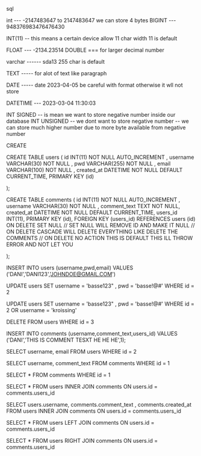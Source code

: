 sql


int --- -2147483647  to 2147483647 we can store 4 bytes
BIGINT --- 948376983476476430

INT(11) -- this means a certain device allow 11 char width 11 is default 

FLOAT --- -2134.23514
DOUBLE ===            for larger decimal number

varchar ------ sda13    255 char is default

TEXT ----- for alot of text like paragraph  

DATE ----- date 2023-04-05  be careful  with format otherwise it wll not store

DATETIME --- 2023-03-04 11:30:03

INT SIGNED -- is mean we want to  store negative number inside our database
INT UNSIGNED -- we dont want to store negative number -- we can store much higher number due to more byte available from negative number


CREATE

CREATE TABLE users (
    id INT(11) NOT NULL AUTO_INCREMENT ,
    username VARCHAR(30) NOT NULL ,
    pwd VARCHAR(255) NOT NULL ,
    email VARCHAR(100) NOT NULL ,
    created_at DATETIME NOT NULL DEFAULT CURRENT_TIME,
    PRIMARY KEY (id)


);

CREATE TABLE comments (
    id INT(11) NOT NULL AUTO_INCREMENT ,
    username VARCHAR(30) NOT NULL ,
    comment_text TEXT NOT NULL,
    created_at DATETIME NOT NULL DEFAULT CURRENT_TIME,
    users_id INT(11),
    PRIMARY KEY (id),
    FOREIGN KEY (users_id) REFERENCES users (id) ON DELETE SET NULL
	// SET NULL WILL REMOVE ID AND MAKE IT NULL
    // ON DELETE CASCADE WILL DELETE EVERYTHING LIKE DELETE THE COMMENTS 
    // ON DELETE NO ACTION THIS IS DEFAULT THIS ILL THROW ERROR AND NOT LET YOU

);


<!-- insert  -->

INSERT INTO users (username,pwd,email) VALUES ('DANI','DANI123','JOHNDOE@GMAIL.COM')

<!-- UPDATE -->

UPDATE users SET username = 'basse123" , pwd = 'basse!@#' WHERE id = 2


UPDATE users SET username = 'basse123" , pwd = 'basse!@#' WHERE id = 2 OR username = 'kroissing'

<!-- DELETE 0 -->


DELETE FROM users WHERE id = 3

INSERT INTO comments (username,comment_text,users_id) VALUES ('DANI','THIS IS COMMENT TESXT HE HE HE',1);


<!-- SELECT  -->

SELECT username, email FROM users WHERE id = 2

SELECT username, comment_text FROM comments WHERE id = 1


SELECT * FROM comments WHERE id = 1

<!-- JOINS  -->

SELECT * FROM users INNER JOIN comments ON  users.id = comments.users_id

SELECT users.username, comments.comment_text , comments.created_at FROM users INNER JOIN comments ON  users.id = comments.users_id


SELECT * FROM users LEFT JOIN comments ON  users.id = comments.users_id

<!-- IN LEFT JOIN WE GET ALL THE USERS ALSO THOSE WHO DOESNT HAVE COMMENT IT WILL SHOW NULL  -->

SELECT * FROM users RIGHT JOIN comments ON  users.id = comments.users_id

<!-- IN RIGHT JOIN WE SHOW ALL THE COMMENTS BUT NOT ALL THE USERS  -->




